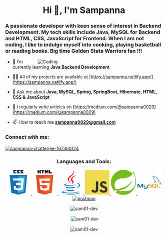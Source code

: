 <h1 align="center">Hi 👋, I'm Sampanna</h1>
<h3 align="left">A passionate developer with keen sense of interest in Backend Development. My tech skills include Java, MySQL for Backend and HTML, CSS, JavaScript for Frontend. When I am not coding, I like to indulge myself into cooking, playing basketball or reading books. Big time Golden State Warriors fan !!!</h3>
<img align="right" alt="Coding" width="400" src = "https://camo.githubusercontent.com/8bf6f6d78abc81fcf9c49f10649423e73ea44bc248e83aaae8759d401c829a84/68747470733a2f2f70687973696373677572756b756c2e66696c65732e776f726470726573732e636f6d2f323031392f30322f6368617261637465722d312e676966">

- 🌱 I’m currently learning **Java Backend Development**

- 👨‍💻 All of my projects are available at [https://sampanna.netlify.app/](https://sampanna.netlify.app/)

- 💬 Ask me about **Java, MySQL, Spring, SpringBoot, Hibernate, HTML, CSS & JavaScript**

- 📝 I regularly write articles on [https://medium.com/@sampanna0029](https://medium.com/@sampanna0029)

- 📫 How to reach me **sampanna0029@gmail.com**

<h3 align="left">Connect with me:</h3>
<p align="left">
<a href="https://linkedin.com/in/sampanna-chatterjee-167360124" target="blank"><img align="center" src="https://raw.githubusercontent.com/rahuldkjain/github-profile-readme-generator/master/src/images/icons/Social/linked-in-alt.svg" alt="sampanna-chatterjee-167360124" height="30" width="40" /></a>
</p>

<h3 align="center">Languages and Tools:</h3>
<p align="center"> <a href="https://www.w3schools.com/css/" target="_blank" rel="noreferrer"> <img src="https://raw.githubusercontent.com/devicons/devicon/master/icons/css3/css3-original-wordmark.svg" alt="css3" width="80" height="80"/> </a> <a href="https://www.w3.org/html/" target="_blank" rel="noreferrer"> <img src="https://raw.githubusercontent.com/devicons/devicon/master/icons/html5/html5-original-wordmark.svg" alt="html5" width="80" height="80"/> </a> <a href="https://www.java.com" target="_blank" rel="noreferrer"> <img src="https://raw.githubusercontent.com/devicons/devicon/master/icons/java/java-original.svg" alt="java" width="80" height="80"/> </a> <a href="https://developer.mozilla.org/en-US/docs/Web/JavaScript" target="_blank" rel="noreferrer"> <img src="https://raw.githubusercontent.com/devicons/devicon/master/icons/javascript/javascript-original.svg" alt="javascript" width="80" height="80"/> </a> <a href="https://developer.mozilla.org/en-US/docs/Web/Spring" target="_blank" rel="noreferrer"> <img src="https://raw.githubusercontent.com/devicons/devicon/master/icons/spring/spring-original.svg" alt="javascript" width="80" height="80"/> </a>
</a> <a href="https://www.mysql.com/" target="_blank" rel="noreferrer"> <img src="https://raw.githubusercontent.com/devicons/devicon/master/icons/mysql/mysql-original-wordmark.svg" alt="mysql" width="80" height="80"/> </a> <a href="https://postman.com" target="_blank" rel="noreferrer"> <img src="https://www.vectorlogo.zone/logos/getpostman/getpostman-icon.svg" alt="postman" width="80" height="80"/> </a></p>

<p align="center"><img align="center" src="https://github-readme-stats.vercel.app/api/top-langs?username=SampannaChatterjee&show_icons=true&locale=en&layout=compact" alt="sam01-dev" width="600"/></p>

<p align="center">&nbsp;<img align="center" src="https://github-readme-stats.vercel.app/api?username=SampannaChatterjee&show_icons=true&locale=en" alt="sam01-dev"  width="600" /></p>

<p align="center"><img align="center" src="https://github-readme-streak-stats.herokuapp.com/?user=SampannaChatterjee&" alt="sam01-dev" width="600" /></p>

